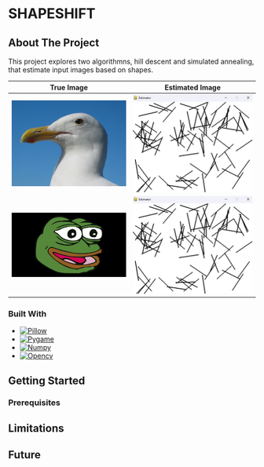 # SHAPESHIFT

<!-- ABOUT THE PROJECT -->
## About The Project 
This project explores two algorithmns, hill descent and simulated annealing, that estimate input images based on shapes. 

True Image             |  Estimated Image
:-------------------------:|:-------------------------:
<img src="https://github.com/Goddrew/shapeshift/blob/main/images/bird.jpg" alt="bird" width="350"/>  |  <img src="https://github.com/Goddrew/shapeshift/blob/main/demo/hill_bird.gif" alt="bird_hill_descent" width="350"/>
<img src="https://github.com/Goddrew/shapeshift/blob/main/images/feelsgoodman.jpg" alt="pepe" width="350"/> | <img src="https://github.com/Goddrew/shapeshift/blob/main/demo/hill_pepe.gif" alt="pepe_hill_descent" width="350" />

### Built With 

* [![Pillow][pillow-icon]][pillow-url]
* [![Pygame][pygame-icon]][pygame-url]
* [![Numpy][numpy-icon]][numpy-url]
* [![Opencv][cv-icon]][cv-url]

<!-- GETTING STARTED -->
## Getting Started 

### Prerequisites

<!-- LIMITATIONS -->
## Limitations 
 
<!-- FUTURE -->
## Future 

[pillow-url]: https://pillow.readthedocs.io/en/stable/
[pillow-icon]: https://img.shields.io/badge/Pillow-pink
[pygame-url]: https://www.pygame.org/wiki/about
[pygame-icon]: https://img.shields.io/badge/Pygame-green?link=https%3A%2F%2Fwww.pygame.org%2Fwiki%2Fabout
[numpy-url]: https://numpy.org/
[numpy-icon]: https://img.shields.io/badge/Numpy-777BB4?style=for-the-badge&logo=numpy&logoColor=white
[cv-url]: https://docs.opencv.org/3.4/d6/d00/tutorial_py_root.html
[cv-icon]: https://img.shields.io/badge/opencv-%23white.svg?style=for-the-badge&logo=opencv&logoColor=white

